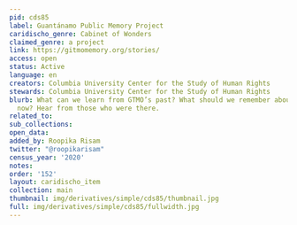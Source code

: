 ```yaml
---
pid: cds85
label: Guantánamo Public Memory Project
caridischo_genre: Cabinet of Wonders
claimed_genre: a project
link: https://gitmomemory.org/stories/
access: open
status: Active
language: en
creators: Columbia University Center for the Study of Human Rights
stewards: Columbia University Center for the Study of Human Rights
blurb: What can we learn from GTMO’s past? What should we remember about what’s happening
  now? Hear from those who were there.
related_to:
sub_collections:
open_data:
added_by: Roopika Risam
twitter: "@roopikarisam"
census_year: '2020'
notes:
order: '152'
layout: caridischo_item
collection: main
thumbnail: img/derivatives/simple/cds85/thumbnail.jpg
full: img/derivatives/simple/cds85/fullwidth.jpg
---
```

